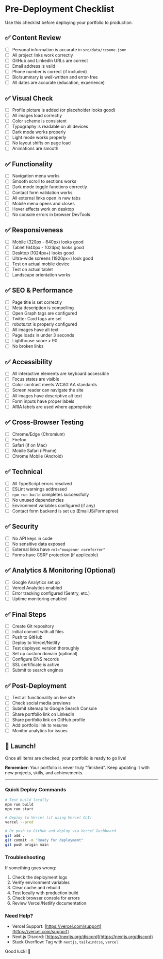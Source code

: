 # Pre-Deployment Checklist

Use this checklist before deploying your portfolio to production.

## ✅ Content Review

- [ ] Personal information is accurate in `src/data/resume.json`
- [ ] All project links work correctly
- [ ] GitHub and LinkedIn URLs are correct
- [ ] Email address is valid
- [ ] Phone number is correct (if included)
- [ ] Bio/summary is well-written and error-free
- [ ] All dates are accurate (education, experience)

## ✅ Visual Check

- [ ] Profile picture is added (or placeholder looks good)
- [ ] All images load correctly
- [ ] Color scheme is consistent
- [ ] Typography is readable on all devices
- [ ] Dark mode works properly
- [ ] Light mode works properly
- [ ] No layout shifts on page load
- [ ] Animations are smooth

## ✅ Functionality

- [ ] Navigation menu works
- [ ] Smooth scroll to sections works
- [ ] Dark mode toggle functions correctly
- [ ] Contact form validation works
- [ ] All external links open in new tabs
- [ ] Mobile menu opens and closes
- [ ] Hover effects work on desktop
- [ ] No console errors in browser DevTools

## ✅ Responsiveness

- [ ] Mobile (320px - 640px) looks good
- [ ] Tablet (640px - 1024px) looks good
- [ ] Desktop (1024px+) looks good
- [ ] Ultra-wide screens (1920px+) look good
- [ ] Test on actual mobile device
- [ ] Test on actual tablet
- [ ] Landscape orientation works

## ✅ SEO & Performance

- [ ] Page title is set correctly
- [ ] Meta description is compelling
- [ ] Open Graph tags are configured
- [ ] Twitter Card tags are set
- [ ] robots.txt is properly configured
- [ ] All images have alt text
- [ ] Page loads in under 3 seconds
- [ ] Lighthouse score > 90
- [ ] No broken links

## ✅ Accessibility

- [ ] All interactive elements are keyboard accessible
- [ ] Focus states are visible
- [ ] Color contrast meets WCAG AA standards
- [ ] Screen reader can navigate the site
- [ ] All images have descriptive alt text
- [ ] Form inputs have proper labels
- [ ] ARIA labels are used where appropriate

## ✅ Cross-Browser Testing

- [ ] Chrome/Edge (Chromium)
- [ ] Firefox
- [ ] Safari (if on Mac)
- [ ] Mobile Safari (iPhone)
- [ ] Chrome Mobile (Android)

## ✅ Technical

- [ ] All TypeScript errors resolved
- [ ] ESLint warnings addressed
- [ ] `npm run build` completes successfully
- [ ] No unused dependencies
- [ ] Environment variables configured (if any)
- [ ] Contact form backend is set up (EmailJS/Formspree)

## ✅ Security

- [ ] No API keys in code
- [ ] No sensitive data exposed
- [ ] External links have `rel="noopener noreferrer"`
- [ ] Forms have CSRF protection (if applicable)

## ✅ Analytics & Monitoring (Optional)

- [ ] Google Analytics set up
- [ ] Vercel Analytics enabled
- [ ] Error tracking configured (Sentry, etc.)
- [ ] Uptime monitoring enabled

## ✅ Final Steps

- [ ] Create Git repository
- [ ] Initial commit with all files
- [ ] Push to GitHub
- [ ] Deploy to Vercel/Netlify
- [ ] Test deployed version thoroughly
- [ ] Set up custom domain (optional)
- [ ] Configure DNS records
- [ ] SSL certificate is active
- [ ] Submit to search engines

## ✅ Post-Deployment

- [ ] Test all functionality on live site
- [ ] Check social media previews
- [ ] Submit sitemap to Google Search Console
- [ ] Share portfolio link on LinkedIn
- [ ] Share portfolio link on GitHub profile
- [ ] Add portfolio link to resume
- [ ] Monitor analytics for issues

## 🎉 Launch!

Once all items are checked, your portfolio is ready to go live!

**Remember**: Your portfolio is never truly "finished". Keep updating it with new projects, skills, and achievements.

---

### Quick Deploy Commands

```bash
# Test build locally
npm run build
npm run start

# Deploy to Vercel (if using Vercel CLI)
vercel --prod

# Or push to GitHub and deploy via Vercel Dashboard
git add .
git commit -m "Ready for deployment"
git push origin main
```

### Troubleshooting

If something goes wrong:

1. Check the deployment logs
2. Verify environment variables
3. Clear cache and rebuild
4. Test locally with production build
5. Check browser console for errors
6. Review Vercel/Netlify documentation

### Need Help?

- Vercel Support: [https://vercel.com/support](https://vercel.com/support)
- Next.js Discord: [https://nextjs.org/discord](https://nextjs.org/discord)
- Stack Overflow: Tag with `nextjs`, `tailwindcss`, `vercel`

Good luck! 🚀
